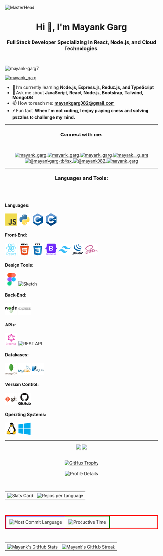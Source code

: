 ![MasterHead](https://cdn-images-1.medium.com/v2/resize:fit:918/1*U3WRRwLx3zeDkHmIVGLJdw.gif)
<h1 align="center">Hi 👋, I'm Mayank Garg</h1>
<h3 align="center">Full Stack Developer Specializing in React, Node.js, and Cloud Technologies.</h3>
<br />
<p align="left"> <img src="https://komarev.com/ghpvc/?username=mayank-garg7&label=Profile%20views&color=0e75b6&style=flat" alt="mayank-garg7" /> </p>

<p align="left">
  <a href="https://twitter.com/mayank_garg" target="blank">
    <img src="https://img.shields.io/twitter/follow/mayank_garg?logo=twitter&style=for-the-badge" alt="mayank_garg" />
  </a>
</p>

- 🌱 I’m currently learning **Node.js, Express.js, Redux.js, and TypeScript**
- 💬 Ask me about **JavaScript, React, Node.js, Bootstrap, Tailwind, MongoDB**
- 📫 How to reach me: **mayankgarg082@gmail.com**
- ⚡ Fun fact: **When I'm not coding, I enjoy playing chess and solving puzzles to challenge my mind.**

---

<h3 align="center">Connect with me:</h3><br />
<p align="center">
  <a href="https://twitter.com/mayank_garg" target="blank">
    <img align="center" src="https://raw.githubusercontent.com/rahuldkjain/github-profile-readme-generator/master/src/images/icons/Social/twitter.svg" alt="mayank_garg" height="30" width="40" />
  </a>
  <a href="https://linkedin.com/in/mayank-garg" target="blank">
    <img align="center" src="https://raw.githubusercontent.com/rahuldkjain/github-profile-readme-generator/master/src/images/icons/Social/linked-in-alt.svg" alt="mayank_garg" height="30" width="40" />
  </a>
  <a href="https://kaggle.com/mayank_garg" target="blank">
    <img align="center" src="https://raw.githubusercontent.com/rahuldkjain/github-profile-readme-generator/master/src/images/icons/Social/kaggle.svg" alt="mayank_garg" height="30" width="40" />
  </a>
  <a href="https://instagram.com/mayank__g_arg" target="blank">
    <img align="center" src="https://raw.githubusercontent.com/rahuldkjain/github-profile-readme-generator/master/src/images/icons/Social/instagram.svg" alt="mayank__g_arg" height="30" width="40" />
  </a>
  <a href="https://www.youtube.com/c/@mayankgarg-tb4sx" target="blank">
    <img align="center" src="https://raw.githubusercontent.com/rahuldkjain/github-profile-readme-generator/master/src/images/icons/Social/youtube.svg" alt="@mayankgarg-tb4sx" height="30" width="40" />
  </a>
  <a href="https://www.hackerrank.com/@mayank082" target="blank">
    <img align="center" src="https://raw.githubusercontent.com/rahuldkjain/github-profile-readme-generator/master/src/images/icons/Social/hackerrank.svg" alt="@mayank082" height="30" width="40" />
  </a>
  <a href="https://auth.geeksforgeeks.org/user/mayank_garg" target="blank">
    <img align="center" src="https://raw.githubusercontent.com/rahuldkjain/github-profile-readme-generator/master/src/images/icons/Social/geeks-for-geeks.svg" alt="mayank_garg" height="30" width="40" />
  </a>
</p>

---

<h3 align="center">Languages and Tools:</h3><br /> <br />
<h4>Languages:</h4>
<p align="left">
  <img src="https://raw.githubusercontent.com/devicons/devicon/master/icons/javascript/javascript-original.svg" alt="JavaScript" width="40" height="40"/>
  <img src="https://raw.githubusercontent.com/devicons/devicon/master/icons/python/python-original.svg" alt="Python" width="40" height="40"/>
  <img src="https://raw.githubusercontent.com/devicons/devicon/master/icons/c/c-original.svg" alt="C" width="40" height="40"/>
  <img src="https://raw.githubusercontent.com/devicons/devicon/master/icons/cplusplus/cplusplus-original.svg" alt="C++" width="40" height="40"/>
</p>

<h4>Front-End:</h4>
<p align="left">
  <img src="https://raw.githubusercontent.com/devicons/devicon/master/icons/react/react-original-wordmark.svg" alt="ReactJS" width="40" height="40"/>
  <img src="https://raw.githubusercontent.com/devicons/devicon/master/icons/html5/html5-original-wordmark.svg" alt="HTML" width="40" height="40"/>
  <img src="https://raw.githubusercontent.com/devicons/devicon/master/icons/css3/css3-original-wordmark.svg" alt="CSS" width="40" height="40"/>
  <img src="https://raw.githubusercontent.com/devicons/devicon/master/icons/bootstrap/bootstrap-plain-wordmark.svg" alt="Bootstrap" width="40" height="40"/>
  <img src="https://raw.githubusercontent.com/devicons/devicon/master/icons/tailwindcss/tailwindcss-plain.svg" alt="Tailwind CSS" width="40" height="40"/>
  <img src="https://raw.githubusercontent.com/devicons/devicon/master/icons/jquery/jquery-original-wordmark.svg" alt="jQuery" width="40" height="40"/>
  <img src="https://raw.githubusercontent.com/devicons/devicon/master/icons/sass/sass-original.svg" alt="SASS" width="40" height="40"/>
</p>

<h4>Design Tools:</h4>
<p align="left">
  <img src="https://raw.githubusercontent.com/devicons/devicon/master/icons/figma/figma-original.svg" alt="Figma" width="40" height="40"/>
  <img src="https://www.vectorlogo.zone/logos/sketchapp/sketchapp-icon.svg" alt="Sketch" width="40" height="40"/>
</p>

<h4>Back-End:</h4>
<p align="left">
  <img src="https://raw.githubusercontent.com/devicons/devicon/master/icons/nodejs/nodejs-original-wordmark.svg" alt="Node.js" width="40" height="40"/>
  <img src="https://raw.githubusercontent.com/devicons/devicon/master/icons/express/express-original-wordmark.svg" alt="Express.js" width="40" height="40"/>
</p>

<h4>APIs:</h4>
<p align="left">
  <img src="https://raw.githubusercontent.com/devicons/devicon/master/icons/graphql/graphql-plain-wordmark.svg" alt="GraphQL" width="40" height="40"/>
  <img src="https://www.vectorlogo.zone/logos/restfulapi/restfulapi-icon.svg" alt="REST API" width="40" height="40"/>
</p>

<h4>Databases:</h4>
<p align="left">
  <img src="https://raw.githubusercontent.com/devicons/devicon/master/icons/mongodb/mongodb-original-wordmark.svg" alt="MongoDB" width="40" height="40"/>
  <img src="https://raw.githubusercontent.com/devicons/devicon/master/icons/mysql/mysql-original-wordmark.svg" alt="MySQL" width="40" height="40"/>
  <img src="https://raw.githubusercontent.com/devicons/devicon/master/icons/sqlite/sqlite-original-wordmark.svg" alt="SQL" width="40" height="40"/>
</p>

<h4>Version Control:</h4>
<p align="left">
  <img src="https://raw.githubusercontent.com/devicons/devicon/master/icons/git/git-original-wordmark.svg" alt="Git" width="40" height="40"/>
  <img src="https://raw.githubusercontent.com/devicons/devicon/master/icons/github/github-original-wordmark.svg" alt="GitHub" width="40" height="40"/>
</p>

<h4>Operating Systems:</h4>
<p align="left">
  <img src="https://raw.githubusercontent.com/devicons/devicon/master/icons/linux/linux-original.svg" alt="Linux" width="40" height="40" />
  <img src="https://raw.githubusercontent.com/devicons/devicon/master/icons/windows8/windows8-original.svg" alt="Windows" width="40" height="40"/>
</p>

---

<p align="center">
<a  href="mailto:mayankgarg082@gmail.com"><img src="https://img.shields.io/badge/-Gmail-d14836?style=flat-square&logo=Gmail&logoColor=white&link=mailto:mayankgarg082@gmail.com" width="87"/></a>
<a href="(https://github.com/mayank-garg7?tab=followers)"><img src="https://img.shields.io/github/followers/mayank-garg7?color=06d6a0&label=Github%20Followers&style=for-the-badge" width="200" /></a>
</p>
<br />

<div align="center">
  <a align="center" href="https://github.com/ryo-ma/github-profile-trophy">
    <img src="https://github-profile-trophy.vercel.app/?username=mayank-garg7&theme=dracula&row=1&column=10&margin-w=5" alt="GitHub Trophy" align="center"/>
  </a>
</div>
<br />


<div align="center">
  <!-- Profile Details Card -->
  <img align="center" src="http://github-profile-summary-cards.vercel.app/api/cards/profile-details?username=Mayank-Garg7&theme=aura" alt="Profile Details" style="margin-bottom: 20px; border: none;" /> <br /><br />

  <!-- Additional Summary Cards -->
  <table style="margin-bottom: 20px; border-collapse: collapse; border: none;">
    <tr>
      <td style="border: none;">
        <img align="center" src="http://github-profile-summary-cards.vercel.app/api/cards/stats?username=Mayank-Garg7&theme=aura" alt="Stats Card" style="border: none;" />
      </td>
      <td style="border: none;">
        <img align="center" src="http://github-profile-summary-cards.vercel.app/api/cards/repos-per-language?username=Mayank-Garg7&theme=aura" alt="Repos per Language" style="border: none;" />
      </td>
    </tr>
 </table>
 <br />
<table style="border-collapse: collapse; border: 2px solid red; border-spacing: 0;">
  <tr>
    <td style="border: 2px solid blue; padding: 10px;">
      <img align="center" src="http://github-profile-summary-cards.vercel.app/api/cards/most-commit-language?username=Mayank-Garg7&theme=aura" alt="Most Commit Language" />
    </td>
    <td style="border: 2px solid green; padding: 10px;">
      <img align="center" src="http://github-profile-summary-cards.vercel.app/api/cards/productive-time?username=Mayank-Garg7&theme=aura&utcOffset=8" alt="Productive Time" />
    </td>
  </tr>
</table>


<br />
  <!-- GitHub Stats and Streak -->
  <table style="border-collapse: collapse; border: none;">
    <tr>
      <td style="border: none;">
        <a href="https://github.com/mayank-garg7">
          <img align="center" src="https://github-readme-stats.vercel.app/api?username=mayank-garg7&show_icons=true&theme=dracula" alt="Mayank's GitHub Stats" style="border: none;" />
        </a>
      </td>
      <td style="border: none;">
        <a href="https://github.com/mayank-garg7">
          <img align="center" src="https://github-readme-streak-stats.herokuapp.com/?user=mayank-garg7&theme=dracula" alt="Mayank's GitHub Streak" style="border: none;" />
        </a>
      </td>
    </tr>
  </table>
</div>



